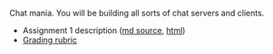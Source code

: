 

Chat mania. You will be building all sorts of chat servers and clients.

* Assignment 1 description ([md source](Teaching/CPSC59981W2015A1.md), [html](Teaching/CPSC599W2015A1.html))
* [Grading rubric](Teaching/CPSC599W2015A1-grading-rubric.docx)
